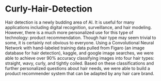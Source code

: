 # Curly-Hair-Detection
Hair detection is a newly budding area of AI. It is
useful for many applications including digital recognition,
surveillance, and hair modeling. However, there is a
much more personalized use for this type of technology:
product recommendation. Though hair type may seem
trivial to some, it is certainly not obvious to everyone.
Using a Convolutional Neural Network with hand-labeled
training data pulled from Figaro (an image database for
hair detection), kaggle, and google image searches, we
were able to achieve over 90% accuracy classifying
images into four hair types: straight, wavy, curly, and
tightly coiled. Based on these classifications and further
personalized questions about hair needs, we were able to
build a product recommender system that can be adapted
by any hair care brand.
